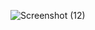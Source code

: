 
![Screenshot (12)](https://user-images.githubusercontent.com/114780375/203179451-34ed3d25-61a2-4c27-b949-f4216293ce41.png)
